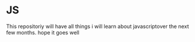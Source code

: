 # JS
This repositoriy will have all things i will learn about javascriptover the next few months. hope it goes well
